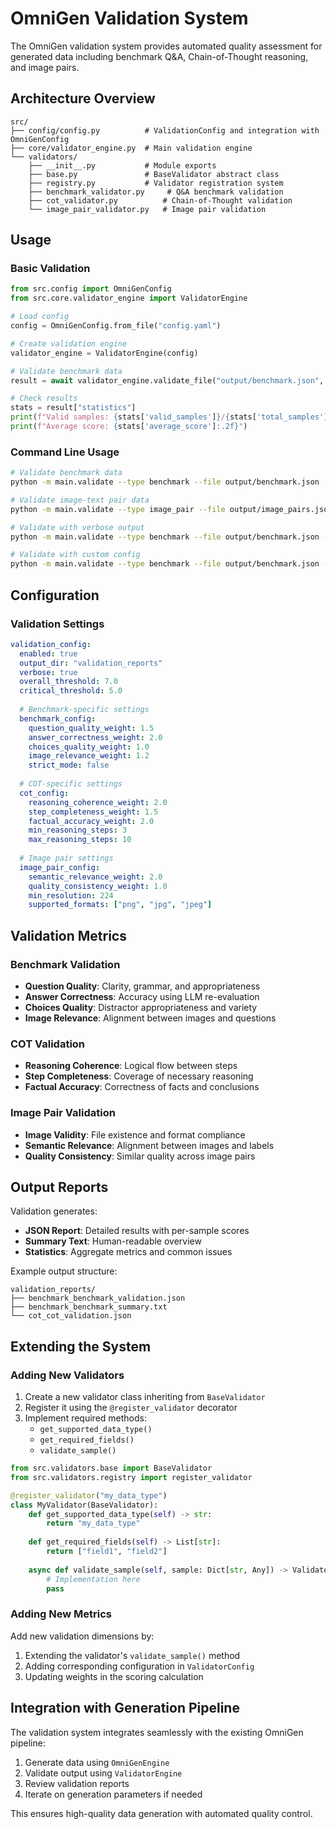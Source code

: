 # OmniGen Validation System

The OmniGen validation system provides automated quality assessment for generated data including benchmark Q&A, Chain-of-Thought reasoning, and image pairs.

## Architecture Overview

```
src/
├── config/config.py          # ValidationConfig and integration with OmniGenConfig
├── core/validator_engine.py  # Main validation engine
└── validators/
    ├── __init__.py           # Module exports
    ├── base.py               # BaseValidator abstract class
    ├── registry.py           # Validator registration system
    ├── benchmark_validator.py     # Q&A benchmark validation
    ├── cot_validator.py          # Chain-of-Thought validation
    └── image_pair_validator.py   # Image pair validation
```

## Usage

### Basic Validation

```python
from src.config import OmniGenConfig
from src.core.validator_engine import ValidatorEngine

# Load config
config = OmniGenConfig.from_file("config.yaml")

# Create validation engine
validator_engine = ValidatorEngine(config)

# Validate benchmark data
result = await validator_engine.validate_file("output/benchmark.json", "benchmark")

# Check results
stats = result["statistics"]
print(f"Valid samples: {stats['valid_samples']}/{stats['total_samples']}")
print(f"Average score: {stats['average_score']:.2f}")
```

### Command Line Usage

```bash
# Validate benchmark data
python -m main.validate --type benchmark --file output/benchmark.json

# Validate image-text pair data
python -m main.validate --type image_pair --file output/image_pairs.json

# Validate with verbose output
python -m main.validate --type benchmark --file output/benchmark.json --verbose

# Validate with custom config
python -m main.validate --type benchmark --file output/benchmark.json --config custom_config.yaml
```

## Configuration

### Validation Settings

```yaml
validation_config:
  enabled: true
  output_dir: "validation_reports"
  verbose: true
  overall_threshold: 7.0
  critical_threshold: 5.0
  
  # Benchmark-specific settings
  benchmark_config:
    question_quality_weight: 1.5
    answer_correctness_weight: 2.0
    choices_quality_weight: 1.0
    image_relevance_weight: 1.2
    strict_mode: false
  
  # COT-specific settings
  cot_config:
    reasoning_coherence_weight: 2.0
    step_completeness_weight: 1.5
    factual_accuracy_weight: 2.0
    min_reasoning_steps: 3
    max_reasoning_steps: 10
  
  # Image pair settings
  image_pair_config:
    semantic_relevance_weight: 2.0
    quality_consistency_weight: 1.0
    min_resolution: 224
    supported_formats: ["png", "jpg", "jpeg"]
```

## Validation Metrics

### Benchmark Validation

- **Question Quality**: Clarity, grammar, and appropriateness
- **Answer Correctness**: Accuracy using LLM re-evaluation
- **Choices Quality**: Distractor appropriateness and variety
- **Image Relevance**: Alignment between images and questions

### COT Validation

- **Reasoning Coherence**: Logical flow between steps
- **Step Completeness**: Coverage of necessary reasoning
- **Factual Accuracy**: Correctness of facts and conclusions

### Image Pair Validation

- **Image Validity**: File existence and format compliance
- **Semantic Relevance**: Alignment between images and labels
- **Quality Consistency**: Similar quality across image pairs

## Output Reports

Validation generates:

- **JSON Report**: Detailed results with per-sample scores
- **Summary Text**: Human-readable overview
- **Statistics**: Aggregate metrics and common issues

Example output structure:

```
validation_reports/
├── benchmark_benchmark_validation.json
├── benchmark_benchmark_summary.txt
└── cot_cot_validation.json
```

## Extending the System

### Adding New Validators

1. Create a new validator class inheriting from `BaseValidator`
2. Register it using the `@register_validator` decorator
3. Implement required methods:
   - `get_supported_data_type()`
   - `get_required_fields()`
   - `validate_sample()`

```python
from src.validators.base import BaseValidator
from src.validators.registry import register_validator

@register_validator("my_data_type")
class MyValidator(BaseValidator):
    def get_supported_data_type(self) -> str:
        return "my_data_type"
    
    def get_required_fields(self) -> List[str]:
        return ["field1", "field2"]
    
    async def validate_sample(self, sample: Dict[str, Any]) -> ValidatorResult:
        # Implementation here
        pass
```

### Adding New Metrics

Add new validation dimensions by:

1. Extending the validator's `validate_sample()` method
2. Adding corresponding configuration in `ValidatorConfig`
3. Updating weights in the scoring calculation

## Integration with Generation Pipeline

The validation system integrates seamlessly with the existing OmniGen pipeline:

1. Generate data using `OmniGenEngine`
2. Validate output using `ValidatorEngine`
3. Review validation reports
4. Iterate on generation parameters if needed

This ensures high-quality data generation with automated quality control.
